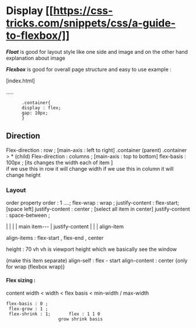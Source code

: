 # Display  [[https://css-tricks.com/snippets/css/a-guide-to-flexbox/]]

***Float*** is good for layout style like one side and image and on the other hand explanation about image

***Flexbox*** is good for overall page structure and easy to use
example : <div class="container">     [index.html]
          <div class="one"><p>.....<p> </div>

          .container{
          display : flex;         
          gap: 10px;
          }
## 
## Direction
Flex-direction : row ;  [main-axis : left to right]                                                 .container (parent)
                                                            .container > * (child)
Flex-direction : columns ; [main-axis : top to bottom]
flex-basis : 100px ; [its changes the width each of item ]                          
           if we use this in row it will change width
           if we use this in column it will change height


### Layout
  order property
  order : 1 ....;
  flex-wrap : wrap ;
  justify-content : flex-start; [space left]
justify-content : center ; [select all item in center]
justify-content : space-between ;


|     |     |
| main item--- |    justify-content
|     |     |
align-item

align-items : flex-start , flex-end , center

height : 70 vh   vh is viewport height which we basically see the window


(make this item separate) align-self : flex - start
align-content : center {only for wrap (flexbox wrap)}

#### Flex sizing :
content width < width < flex basis < min-width / max-width

	flex-basis : 0 ;
	 flex-grow : 1 ;
	 flex-shrink : 1;       flex : 1 1 0
	                    grow shrink basis
